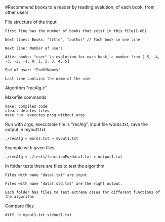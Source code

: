 #Recommend books to a reader by reading  evalution, of each book, from other users

File structure of the input

	First line has the number of books that exist in this file(1-60)

	Next lines: Books: "title", "author" // Each book in one line

	Next line: Number of users

	After books: "user" \n evalution for each book, a number from [-5, -4, -3, -2, -1, 0, 1, 2, 3, 4, 5]

	End of user: "EndOfNames"

	Last line contains the name of the user


Algorithm "recAlg.c"

Makefile commands

	make: compiles code
	clear: deletes files
	make run: executes prog without args

Run with args, executable file is "recAlg", input file words.txt, save the output in myout1.txt

	./recAlg < words.txt > myout1.txt

Example with given files

	./recAlg < ./tests/functionEq/data1.txt > output1.txt

In folder tests there are files to test the algorithm

	Files with name "data?.txt" are input.

	Files with name "data?.std.txt" are the right output.

	Each folder has files to test extreme cases for different functions of the algorithm

Compare files

	diff -b myout1.txt stdout1.txt

